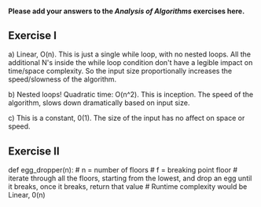 #### Please add your answers to the ***Analysis of  Algorithms*** exercises here.

## Exercise I

a) Linear, O(n). This is just a single while loop, with no nested loops. All the additional N's inside the while loop condition don't have a legible impact on time/space complexity. So the input size proportionally increases the speed/slowness of the algorithm.

b) Nested loops! Quadratic time: O(n^2). This is inception. The speed of the algorithm, slows down dramatically based on input size.

c) This is a constant, 0(1). The size of the input has no affect on space or speed. 

## Exercise II

def egg_dropper(n):
    # n = number of floors
    # f = breaking point floor
    # iterate through all the floors, starting from the lowest, and drop an egg until it breaks, once it breaks, return that value
    # Runtime complexity would be Linear, 0(n)

